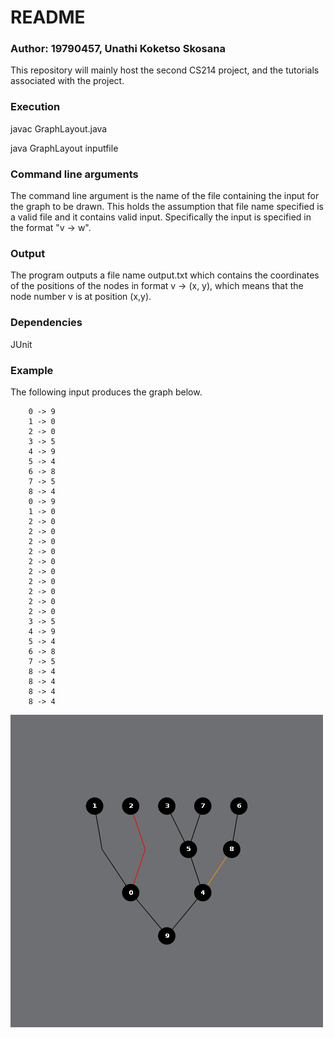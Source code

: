 # README

### Author: 19790457, Unathi Koketso Skosana

This repository will mainly host the second CS214 project, and the tutorials associated with the project.

### Execution

javac GraphLayout.java

java GraphLayout inputfile

### Command line arguments

The command line argument is the name of the file containing the input for the graph to be drawn. This holds the assumption that file name specified is a valid file and it contains valid input. Specifically the input is specified in the format "v -> w".

### Output

The program outputs a file name output.txt which contains the coordinates of the positions of the nodes in format
v -> (x, y), which means that the node number v is at position (x,y).

### Dependencies

JUnit

### Example

The following input produces the graph below.

        0 -> 9
        1 -> 0
        2 -> 0
        3 -> 5
        4 -> 9
        5 -> 4
        6 -> 8
        7 -> 5
        8 -> 4
        0 -> 9
        1 -> 0
        2 -> 0
        2 -> 0
        2 -> 0
        2 -> 0
        2 -> 0
        2 -> 0
        2 -> 0
        2 -> 0
        2 -> 0
        2 -> 0
        3 -> 5
        4 -> 9
        5 -> 4
        6 -> 8
        7 -> 5
        8 -> 4
        8 -> 4
        8 -> 4
        8 -> 4

![Alt text](BinaryTree.png?raw=true "One specific test case")

